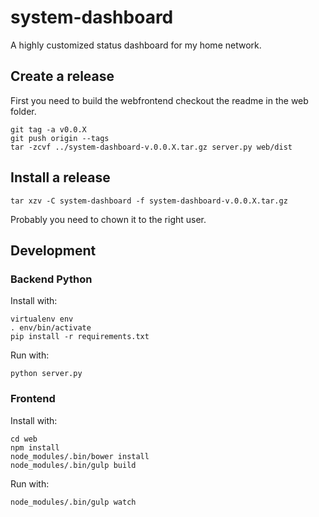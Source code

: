 system-dashboard
==================


A highly customized status dashboard for my home network.

## Create a release

First you need to build the webfrontend checkout the readme 
in the web folder. 

```
git tag -a v0.0.X
git push origin --tags
tar -zcvf ../system-dashboard-v.0.0.X.tar.gz server.py web/dist
```


## Install a release

```
tar xzv -C system-dashboard -f system-dashboard-v.0.0.X.tar.gz
```

Probably you need to chown it to the right user.


## Development

### Backend Python

Install with:

```
virtualenv env
. env/bin/activate
pip install -r requirements.txt
```

Run with:

```
python server.py
```

### Frontend 

Install with:

```
cd web
npm install
node_modules/.bin/bower install
node_modules/.bin/gulp build
```
Run with:

```
node_modules/.bin/gulp watch
```
